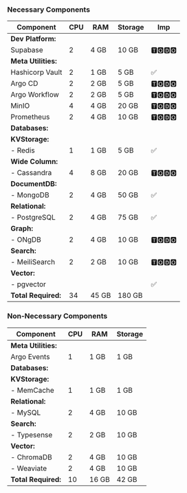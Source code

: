 ### Necessary Components

| Component           | CPU | RAM   | Storage | Imp      |
| ------------------- | --- | ----- | ------- | -------- |
| **Dev Platform:**   |     |       |         |          |
| Supabase            | 2   | 4 GB  | 10 GB   | 🆃🅾🅳🅾 |
| **Meta Utilities:** |     |       |         |          |
| Hashicorp Vault     | 2   | 1 GB  | 5 GB    | ✅<br>    |
| Argo CD             | 2   | 2 GB  | 5 GB    | 🆃🅾🅳🅾 |
| Argo Workflow       | 2   | 2 GB  | 5 GB    | 🆃🅾🅳🅾 |
| MinIO               | 4   | 4 GB  | 20 GB   | 🆃🅾🅳🅾 |
| Prometheus          | 2   | 4 GB  | 10 GB   | 🆃🅾🅳🅾 |
| **Databases:**      |     |       |         |          |
| **KVStorage:**      |     |       |         |          |
| - Redis             | 1   | 1 GB  | 5 GB    | ✅        |
| **Wide Column:**    |     |       |         |          |
| - Cassandra         | 4   | 8 GB  | 20 GB   | 🆃🅾🅳🅾 |
| **DocumentDB:**     |     |       |         |          |
| - MongoDB           | 2   | 4 GB  | 50 GB   | ✅        |
| **Relational:**     |     |       |         |          |
| - PostgreSQL        | 2   | 4 GB  | 75 GB   | ✅        |
| **Graph:**          |     |       |         |          |
| - ONgDB             | 2   | 4 GB  | 10 GB   | 🆃🅾🅳🅾 |
| **Search:**         |     |       |         |          |
| - MeiliSearch       | 2   | 2 GB  | 10 GB   | 🆃🅾🅳🅾 |
| **Vector:**         |     |       |         |          |
| - pgvector          |     |       |         | ✅        |
| **Total Required:** | 34  | 45 GB | 180 GB  |          |

### Non-Necessary Components

|Component|CPU|RAM|Storage|
|---|---|---|---|
|**Meta Utilities:**||||
|Argo Events|1|1 GB|1 GB|
|**Databases:**||||
|**KVStorage:**||||
|- MemCache|1|1 GB|1 GB|
|**Relational:**||||
|- MySQL|2|4 GB|10 GB|
|**Search:**||||
|- Typesense|2|2 GB|10 GB|
|**Vector:**||||
|- ChromaDB|2|4 GB|10 GB|
|- Weaviate|2|4 GB|10 GB|
|**Total Required:**|10|16 GB|42 GB|




